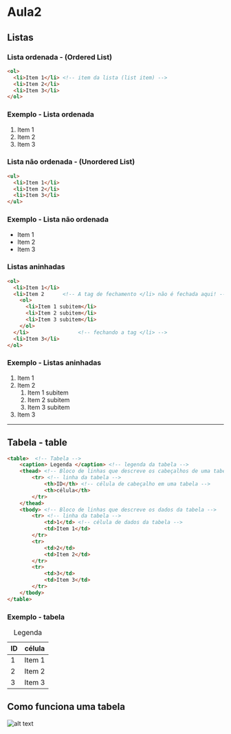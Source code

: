 # Aula2

## Listas

### Lista ordenada - (Ordered List)
```html
<ol>
  <li>Item 1</li> <!-- item da lista (list item) -->
  <li>Item 2</li>
  <li>Item 3</li>
</ol>
```

### Exemplo - Lista ordenada
<ol>
  <li>Item 1</li>
  <li>Item 2</li>
  <li>Item 3</li>
</ol>

### Lista não ordenada - (Unordered List)
```html
<ul>
  <li>Item 1</li>
  <li>Item 2</li>
  <li>Item 3</li>
</ul>
```

### Exemplo - Lista não ordenada
<ul>
  <li>Item 1</li>
  <li>Item 2</li>
  <li>Item 3</li>
</ul>

### Listas aninhadas
```html
<ol>
  <li>Item 1</li>
  <li>Item 2      <!-- A tag de fechamento </li> não é fechada aqui! -->
    <ol>
      <li>Item 1 subitem</li>
      <li>Item 2 subitem</li>
      <li>Item 3 subitem</li>
    </ol>
  </li>                <!-- fechando a tag </li> -->
  <li>Item 3</li>
</ol>
```

### Exemplo - Listas aninhadas
<ol>
    <li>Item 1</li>
    <li>Item 2          <!-- A tag de fechamento </li> não é fechada aqui -->
        <ol>
            <li>Item 1 subitem</li>
            <li>Item 2 subitem</li>
            <li>Item 3 subitem</li>
        </ol>
    </li>               <!-- fechando a tag </li> -->
    <li>Item 3</li>
</ol>

--- 

## Tabela - table
```html
<table>  <!-- Tabela -->
    <caption> Legenda </caption> <!-- legenda da tabela -->
    <thead> <!-- Bloco de linhas que descreve os cabeçalhos de uma tabela -->
        <tr> <!-- linha da tabela -->
            <th>ID</th> <!-- célula de cabeçalho em uma tabela -->
            <th>célula</th>
        </tr>
    </thead>
    <tbody> <!-- Bloco de linhas que descreve os dados da tabela -->
        <tr> <!-- linha da tabela -->
            <td>1</td> <!-- célula de dados da tabela -->
            <td>Item 1</td>
        </tr>
        <tr>
            <td>2</td>
            <td>Item 2</td>
        </tr>
        <tr>
            <td>3</td>
            <td>Item 3</td>
        </tr>
    </tbody>
</table>
```
### Exemplo - tabela
<table>
    <caption> Legenda </caption> 
    <thead>
        <tr>
            <th>ID</th>
            <th>célula</th>
        </tr>
    </thead>
    <tbody>
        <tr>
            <td>1</td>
            <td>Item 1</td>
        </tr>
        <tr>
            <td>2</td>
            <td>Item 2</td>
        </tr>
        <tr>
            <td>3</td>
            <td>Item 3</td>
        </tr>
    </tbody>
</table>

## Como funciona uma tabela

![alt text](https://github.com/mateusvilione/monitoria-HTML5-CSS3/blob/master/Monitoria/1%C2%B0%20Ciclo/Aula2/img/tabela_html.png "explicação da tabela")